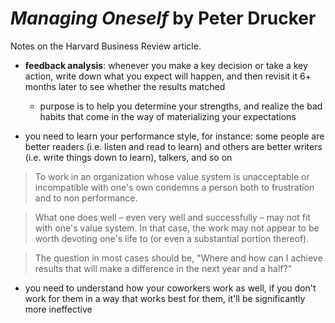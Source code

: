 # _Managing Oneself_ by Peter Drucker

Notes on the Harvard Business Review article.

* __feedback analysis__: whenever you make a key decision or take a key action, write down what you expect will happen, and then revisit it 6+ months later to see whether the results matched
  - purpose is to help you determine your strengths, and realize the bad habits that come in the way of materializing your expectations

* you need to learn your performance style, for instance: some people are better readers (i.e. listen and read to learn) and others are better writers (i.e. write things down to learn), talkers, and so on

> To work in an organization whose value system is unacceptable or incompatible with one's own condemns a person both to frustration and to non performance.

> What one does well – even very well and successfully – may not fit with one's value system. In that case, the work may not appear to be worth devoting one's life to (or even a substantial portion thereof).

> The question in most cases should be, "Where and how can I achieve results that will make a difference in the next year and a half?"

* you need to understand how your coworkers work as well, if you don't work for them in a way that works best for them, it'll be significantly more ineffective
